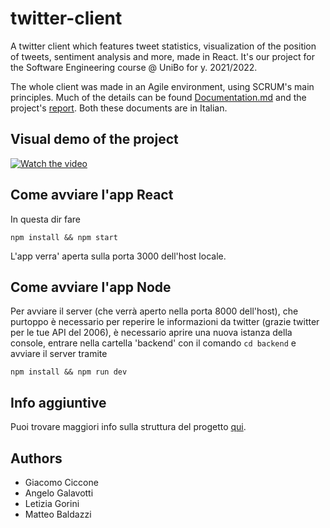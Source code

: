 # twitter-client
A twitter client which features tweet statistics, visualization of the position of tweets, sentiment analysis and more, made in React. 
It's our project for the Software Engineering course @ UniBo for y. 2021/2022. 

The whole client was made in an Agile environment, using SCRUM's main principles. 
Much of the details can be found [Documentation.md](Documentation.md) and the project's [report](report_finale_team11.pdf). Both these documents are in Italian. 

## Visual demo of the project

[![Watch the video](demo.gif)](https://www.youtube.com/watch?v=v2LiRsR4ejs)

## Come avviare l'app React
In questa dir fare

`npm install && npm start`

L'app verra' aperta sulla porta 3000 dell'host locale.

## Come avviare l'app Node
Per avviare il server (che verrà aperto nella porta 8000 dell'host), che purtoppo è necessario per reperire le informazioni da twitter (grazie twitter per le tue API del 2006),
è necessario aprire una nuova istanza della console, entrare nella cartella 'backend' con il comando `cd backend` e avviare il server tramite

`npm install && npm run dev`

## Info aggiuntive
Puoi trovare maggiori info sulla struttura del progetto [qui](Documentation.md).

## Authors
- Giacomo Ciccone
- Angelo Galavotti
- Letizia Gorini
- Matteo Baldazzi
